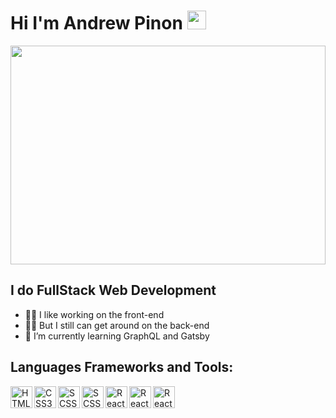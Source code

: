 # Hi I'm Andrew Pinon <img src="https://raw.githubusercontent.com/MartinHeinz/MartinHeinz/master/wave.gif" width="30px">

<img width="100%" height="350px" src="https://media.giphy.com/media/FPbnShq1h1IS5FQyPD/giphy.gif" />

## I do FullStack Web Development

- 👨‍🎨 I like working on the front-end
- 👨‍🔧 But I still can get around on the back-end
- 🌱 I’m currently learning GraphQL and Gatsby

## Languages Frameworks and Tools: 
<img align="left" alt="HTML5" width="35px" src="https://img.icons8.com/color/48/000000/html-5.png"/>
<img align="left" alt="CSS3" width="35px" src="https://img.icons8.com/color/48/000000/css3.png"/>
<img align="left" alt="SCSS" width="35px" src="https://img.icons8.com/color/48/000000/sass-avatar.png"/>
<img align="left" alt="SCSS" width="35px" src="https://img.icons8.com/color/48/000000/javascript.png"/>
<img align="left" alt="React" width="35px" src="https://img.icons8.com/ultraviolet/40/000000/react.png"/>
<img align="left" alt="React" width="35px" src="https://img.icons8.com/color/48/000000/mongodb.png"/>
<img align="left" alt="React" width="35px" src="https://img.icons8.com/color/48/000000/nodejs.png"/>
 
 
<br />
<br />

<!--
**ainderew/ainderew** is a ✨ _special_ ✨ repository because its `README.md` (this file) appears on your GitHub profile.

Here are some ideas to get you started:

- 🔭 I’m currently working on ...
- 🌱 I’m currently learning ...
- 👯 I’m looking to collaborate on ...
- 🤔 I’m looking for help with ...
- 💬 Ask me about ...
- 📫 How to reach me: ...
- 😄 Pronouns: ...
- ⚡ Fun fact: ...
-->
